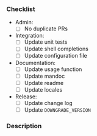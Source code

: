 ### Checklist

* Admin:
  - [ ] No duplicate PRs
* Integration:
  - [ ] Update unit tests
  - [ ] Update shell completions
  - [ ] Update configuration file
* Documentation:
  - [ ] Update usage function
  - [ ] Update mandoc
  - [ ] Update readme
  - [ ] Update locales
* Release:
  - [ ] Update change log
  - [ ] Update `DOWNGRADE_VERSION`

<!-- These are likely side tasks that would need to be completed before merging the pull request -->
<!-- If a task is not relevant to your pull request, tick it nonetheless and skip to the next task(s) -->

### Description

<!-- Describe your pull request and mention any issue(s) that it might be linked to -->
